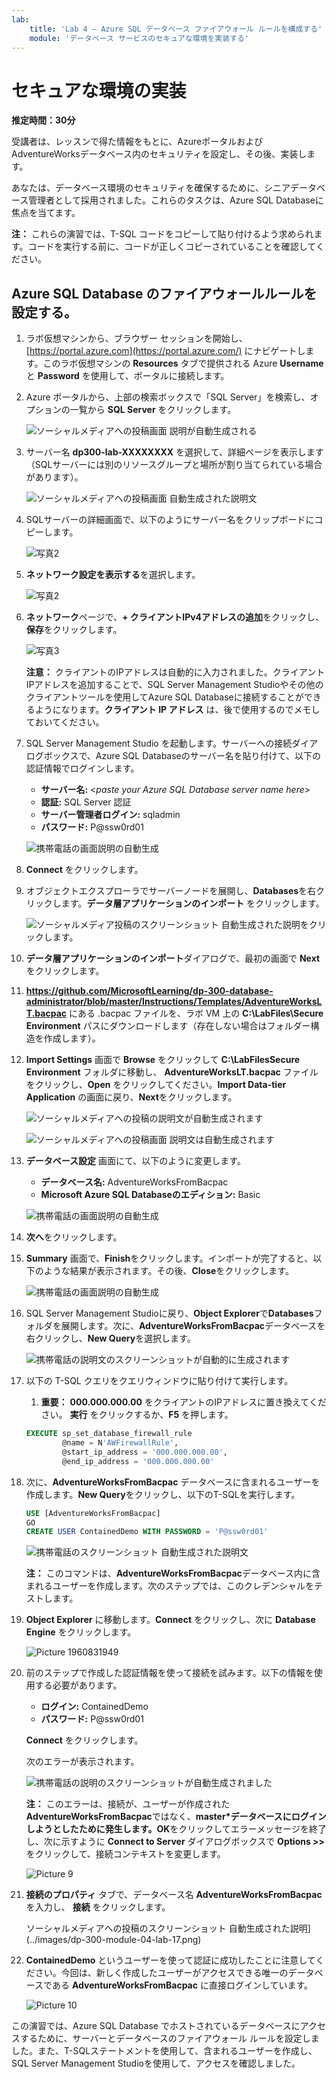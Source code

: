 ```yaml
---
lab:
    title: 'Lab 4 – Azure SQL データベース ファイアウォール ルールを構成する'
    module: 'データベース サービスのセキュアな環境を実装する'
---
```


# セキュアな環境の実装

**推定時間：30分**

受講者は、レッスンで得た情報をもとに、AzureポータルおよびAdventureWorksデータベース内のセキュリティを設定し、その後、実装します。

あなたは、データベース環境のセキュリティを確保するために、シニアデータベース管理者として採用されました。これらのタスクは、Azure SQL Databaseに焦点を当てます。

**注：** これらの演習では、T-SQL コードをコピーして貼り付けるよう求められます。コードを実行する前に、コードが正しくコピーされていることを確認してください。

## Azure SQL Database のファイアウォールルールを設定する。

1. ラボ仮想マシンから、ブラウザー セッションを開始し、[https://portal.azure.com](https://portal.azure.com/) にナビゲートします。このラボ仮想マシンの **Resources** タブで提供される Azure **Username** と **Password** を使用して、ポータルに接続します。

1. Azure ポータルから、上部の検索ボックスで「SQL Server」を検索し、オプションの一覧から **SQL Server** をクリックします。

    ![ソーシャルメディアへの投稿画面 説明が自動生成される](../images/dp-300-module-04-lab-1.png)

1. サーバー名 **dp300-lab-XXXXXXXX** を選択して、詳細ページを表示します（SQLサーバーには別のリソースグループと場所が割り当てられている場合があります）。

    ![ソーシャルメディアへの投稿画面 自動生成された説明文](../images/dp-300-module-04-lab-2.png)

1. SQLサーバーの詳細画面で、以下のようにサーバー名をクリップボードにコピーします。

    ![写真2](../images/dp-300-module-04-lab-3.png)

1. **ネットワーク設定を表示する**を選択します。

    ![写真2](../images/dp-300-module-04-lab-4.png)

1. **ネットワーク**ページで、**+ クライアントIPv4アドレスの追加**をクリックし、**保存**をクリックします。

   ![ 写真3](../images/dp-300-module-04-lab-5.png)

    **注意：** クライアントのIPアドレスは自動的に入力されました。クライアントIPアドレスを追加することで、SQL Server Management Studioやその他のクライアントツールを使用してAzure SQL Databaseに接続することができるようになります。**クライアント IP アドレス** は、後で使用するのでメモしておいてください。

1. SQL Server Management Studio を起動します。サーバーへの接続ダイアログボックスで、Azure SQL Databaseのサーバー名を貼り付けて、以下の認証情報でログインします。

    - **サーバー名:** &lt;_paste your Azure SQL Database server name here_&gt;
    - **認証:** SQL Server 認証
    - **サーバー管理者ログイン:** sqladmin
    - **パスワード:** P@ssw0rd01

    ![携帯電話の画面説明の自動生成](../images/dp-300-module-04-lab-6.png)

1. **Connect** をクリックします。

1. オブジェクトエクスプローラでサーバーノードを展開し、**Databases**を右クリックします。**データ層アプリケーションのインポート** をクリックします。

    ![ソーシャルメディア投稿のスクリーンショット 自動生成された説明](../images/dp-300-module-04-lab-7.png)をクリックします。

1. **データ層アプリケーションのインポート**ダイアログで、最初の画面で **Next** をクリックします。

1. **https://github.com/MicrosoftLearning/dp-300-database-administrator/blob/master/Instructions/Templates/AdventureWorksLT.bacpac** にある .bacpac ファイルを、ラボ VM 上の **C:\LabFiles\Secure Environment** パスにダウンロードします（存在しない場合はフォルダー構造を作成します）。

1. **Import Settings** 画面で **Browse** をクリックして **C:\LabFilesSecure Environment** フォルダに移動し、 **AdventureWorksLT.bacpac** ファイルをクリックし、**Open** をクリックしてください。**Import Data-tier Application** の画面に戻り、**Next**をクリックします。

    ![ソーシャルメディアへの投稿の説明文が自動生成されます](../images/dp-300-module-04-lab-8.png)

    ![ソーシャルメディアへの投稿画面 説明文は自動生成されます](../images/dp-300-module-04-lab-9.png)

1. **データベース設定** 画面にて、以下のように変更します。

    - **データベース名:** AdventureWorksFromBacpac
    - **Microsoft Azure SQL Databaseのエディション:** Basic

    ![携帯電話の画面説明の自動生成](../images/dp-300-module-04-lab-10.png)

1. **次へ**をクリックします。

1. **Summary** 画面で、**Finish**をクリックします。インポートが完了すると、以下のような結果が表示されます。その後、**Close**をクリックします。

    ![携帯電話の画面説明の自動生成](../images/dp-300-module-04-lab-11.png)

1. SQL Server Management Studioに戻り、**Object Explorer**で**Databases**フォルダを展開します。次に、**AdventureWorksFromBacpac**データベースを右クリックし、**New Query**を選択します。

    ![携帯電話の説明文のスクリーンショットが自動的に生成されます](../images/dp-300-module-04-lab-12.png)


1. 以下の T-SQL クエリをクエリウィンドウに貼り付けて実行します。
    1. **重要：** **000.000.000.00** をクライアントのIPアドレスに置き換えてください。 **実行** をクリックするか、**F5** を押します。

    ```sql
    EXECUTE sp_set_database_firewall_rule 
            @name = N'AWFirewallRule',
            @start_ip_address = '000.000.000.00', 
            @end_ip_address = '000.000.000.00'
    ```

1. 次に、**AdventureWorksFromBacpac** データベースに含まれるユーザーを作成します。**New Query**をクリックし、以下のT-SQLを実行します。

    ```sql
    USE [AdventureWorksFromBacpac]
    GO
    CREATE USER ContainedDemo WITH PASSWORD = 'P@ssw0rd01'
    ```

    ![携帯電話のスクリーンショット 自動生成された説明文](../images/dp-300-module-04-lab-13.png)

    **注：** このコマンドは、**AdventureWorksFromBacpac**データベース内に含まれるユーザーを作成します。次のステップでは、このクレデンシャルをテストします。

1. **Object Explorer** に移動します。**Connect** をクリックし、次に **Database Engine** をクリックします。

    ![Picture 1960831949](../images/dp-300-module-04-lab-14.png)

1. 前のステップで作成した認証情報を使って接続を試みます。以下の情報を使用する必要があります。

    - **ログイン:** ContainedDemo
    - **パスワード:** P@ssw0rd01

     **Connect** をクリックします。

     次のエラーが表示されます。

    ![携帯電話の説明のスクリーンショットが自動生成されました](../images/dp-300-module-04-lab-15.png)

    **注：** このエラーは、接続が、ユーザーが作成された**AdventureWorksFromBacpac**ではなく、**master*データベースにログインしようとしたために発生します。OK**をクリックしてエラーメッセージを終了し、次に示すように **Connect to Server** ダイアログボックスで **Options >>** をクリックして、接続コンテキストを変更します。

    ![Picture 9](../images/dp-300-module-04-lab-16.png)

1. **接続のプロパティ** タブで、データベース名 **AdventureWorksFromBacpac** を入力し、 **接続** をクリックします。

    ソーシャルメディアへの投稿のスクリーンショット 自動生成された説明](../images/dp-300-module-04-lab-17.png)

1. **ContainedDemo** というユーザーを使って認証に成功したことに注意してください。今回は、新しく作成したユーザーがアクセスできる唯一のデータベースである **AdventureWorksFromBacpac** に直接ログインしています。

    ![Picture 10](../images/dp-300-module-04-lab-18.png)

この演習では、Azure SQL Database でホストされているデータベースにアクセスするために、サーバーとデータベースのファイアウォール ルールを設定しました。また、T-SQLステートメントを使用して、含まれるユーザーを作成し、SQL Server Management Studioを使用して、アクセスを確認しました。
